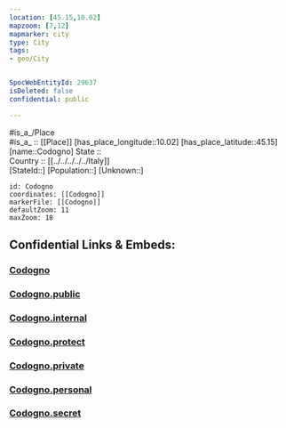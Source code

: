 ```yaml
---
location: [45.15,10.02] 
mapzoom: [7,12] 
mapmarker: city 
type: City
tags:
- geo/City


SpocWebEntityId: 29637
isDeleted: false
confidential: public

---
```

#is_a_/Place  
#is_a_ :: [[Place]] 
[has_place_longitude::10.02] 
[has_place_latitude::45.15] 
[name::Codogno] 
State ::  
Country :: [[../../../../../Italy]]  
[StateId::] 
[Population::] 
[Unknown::] 


```leaflet
id: Codogno
coordinates: [[Codogno]] 
markerFile: [[Codogno]] 
defaultZoom: 11 
maxZoom: 18
```


## Confidential Links & Embeds: 

### [Codogno](/_Standards/Earth/Continent/Europe/Europe~South/Italy/regions~Italy/Lombardy/Cremona.Province/City/Codogno.md) 

### [Codogno.public](/_public/Earth/Continent/Europe/Europe~South/Italy/regions~Italy/Lombardy/Cremona.Province/City/Codogno.public.md) 

### [Codogno.internal](/_internal/Earth/Continent/Europe/Europe~South/Italy/regions~Italy/Lombardy/Cremona.Province/City/Codogno.internal.md) 

### [Codogno.protect](/_protect/Earth/Continent/Europe/Europe~South/Italy/regions~Italy/Lombardy/Cremona.Province/City/Codogno.protect.md) 

### [Codogno.private](/_private/Earth/Continent/Europe/Europe~South/Italy/regions~Italy/Lombardy/Cremona.Province/City/Codogno.private.md) 

### [Codogno.personal](/_personal/Earth/Continent/Europe/Europe~South/Italy/regions~Italy/Lombardy/Cremona.Province/City/Codogno.personal.md) 

### [Codogno.secret](/_secret/Earth/Continent/Europe/Europe~South/Italy/regions~Italy/Lombardy/Cremona.Province/City/Codogno.secret.md)

